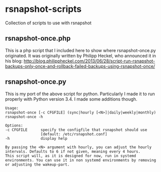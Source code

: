 # rsnapshot-scripts

Collection of scripts to use with rsnapshot

## rsnapshot-once.php

This is a php script that I included here to show where rsnapshot-once.py originated. It was originally written by Philipp Heckel, who announced it in his blog: <http://blog.philippheckel.com/2013/06/28/script-run-rsnapshot-backups-only-once-and-rollback-failed-backups-using-rsnapshot-once/>

## rsnapshot-once.py

This is my port of the above script for python. Particularly I made it to run properly with Python version 3.4. I made some additions though.

	Usage:
	rsnapshot-once [-c CFGFILE] (sync|hourly [<N>]|daily|weekly|monthly)
	rsnapshot-once -h

	Options:
	-c CFGFILE      specify the configfile that rsnapshot should use
					[default: /etc/rsnapshot.conf]
	-h              display help

	By passing the <N> argument with hourly, you can adjust the hourly intervals. Defaults to 6 if not given, meaning every 4 hours.
	This script will, as it is designed for now, run in systemd environments. You can use it in non systemd environments by removing or adjusting the wakeup-part.
